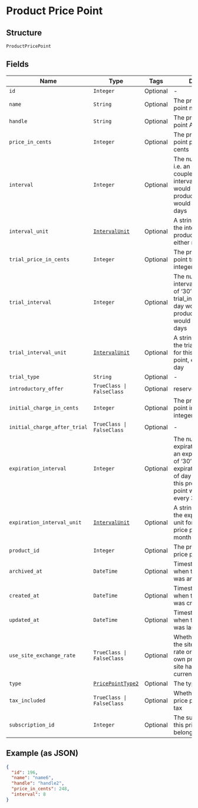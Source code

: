 
# Product Price Point

## Structure

`ProductPricePoint`

## Fields

| Name | Type | Tags | Description |
|  --- | --- | --- | --- |
| `id` | `Integer` | Optional | - |
| `name` | `String` | Optional | The product price point name |
| `handle` | `String` | Optional | The product price point API handle |
| `price_in_cents` | `Integer` | Optional | The product price point price, in integer cents |
| `interval` | `Integer` | Optional | The numerical interval. i.e. an interval of ‘30’ coupled with an interval_unit of day would mean this product price point would renew every 30 days |
| `interval_unit` | [`IntervalUnit`](../../doc/models/interval-unit.md) | Optional | A string representing the interval unit for this product price point, either month or day |
| `trial_price_in_cents` | `Integer` | Optional | The product price point trial price, in integer cents |
| `trial_interval` | `Integer` | Optional | The numerical trial interval. i.e. an interval of ‘30’ coupled with an trial_interval_unit of day would mean this product price point would renew every 30 days |
| `trial_interval_unit` | [`IntervalUnit`](../../doc/models/interval-unit.md) | Optional | A string representing the trial interval unit for this product price point, either month or day |
| `trial_type` | `String` | Optional | - |
| `introductory_offer` | `TrueClass \| FalseClass` | Optional | reserved for future use |
| `initial_charge_in_cents` | `Integer` | Optional | The product price point initial charge, in integer cents |
| `initial_charge_after_trial` | `TrueClass \| FalseClass` | Optional | - |
| `expiration_interval` | `Integer` | Optional | The numerical expiration interval. i.e. an expiration_interval of ‘30’ coupled with an expiration_interval_unit of day would mean this product price point would expire every 30 days |
| `expiration_interval_unit` | [`IntervalUnit`](../../doc/models/interval-unit.md) | Optional | A string representing the expiration interval unit for this product price point, either month or day |
| `product_id` | `Integer` | Optional | The product id this price point belongs to |
| `archived_at` | `DateTime` | Optional | Timestamp indicating when this price point was archived |
| `created_at` | `DateTime` | Optional | Timestamp indicating when this price point was created |
| `updated_at` | `DateTime` | Optional | Timestamp indicating when this price point was last updated |
| `use_site_exchange_rate` | `TrueClass \| FalseClass` | Optional | Whether or not to use the site's exchange rate or define your own pricing when your site has multiple currencies defined. |
| `type` | [`PricePointType2`](../../doc/models/price-point-type-2.md) | Optional | The type of price point |
| `tax_included` | `TrueClass \| FalseClass` | Optional | Whether or not the price point includes tax |
| `subscription_id` | `Integer` | Optional | The subscription id this price point belongs to |

## Example (as JSON)

```json
{
  "id": 196,
  "name": "name6",
  "handle": "handle2",
  "price_in_cents": 248,
  "interval": 8
}
```

